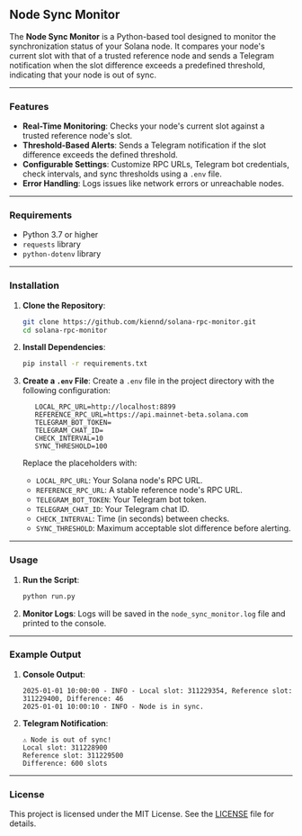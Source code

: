 ## Node Sync Monitor

The **Node Sync Monitor** is a Python-based tool designed to monitor the synchronization status of your Solana node. It compares your node's current slot with that of a trusted reference node and sends a Telegram notification when the slot difference exceeds a predefined threshold, indicating that your node is out of sync.

---

### Features

- **Real-Time Monitoring**: Checks your node's current slot against a trusted reference node's slot.
- **Threshold-Based Alerts**: Sends a Telegram notification if the slot difference exceeds the defined threshold.
- **Configurable Settings**: Customize RPC URLs, Telegram bot credentials, check intervals, and sync thresholds using a `.env` file.
- **Error Handling**: Logs issues like network errors or unreachable nodes.

---

### Requirements

- Python 3.7 or higher
- `requests` library
- `python-dotenv` library

---

### Installation

1. **Clone the Repository**:
   ```bash
   git clone https://github.com/kiennd/solana-rpc-monitor.git
   cd solana-rpc-monitor
   ```

2. **Install Dependencies**:
   ```bash
   pip install -r requirements.txt
   ```

3. **Create a `.env` File**:
   Create a `.env` file in the project directory with the following configuration:
   ```plaintext
      LOCAL_RPC_URL=http://localhost:8899
      REFERENCE_RPC_URL=https://api.mainnet-beta.solana.com
      TELEGRAM_BOT_TOKEN=
      TELEGRAM_CHAT_ID=
      CHECK_INTERVAL=10
      SYNC_THRESHOLD=100

   ```

   Replace the placeholders with:
   - `LOCAL_RPC_URL`: Your Solana node's RPC URL.
   - `REFERENCE_RPC_URL`: A stable reference node's RPC URL.
   - `TELEGRAM_BOT_TOKEN`: Your Telegram bot token.
   - `TELEGRAM_CHAT_ID`: Your Telegram chat ID.
   - `CHECK_INTERVAL`: Time (in seconds) between checks.
   - `SYNC_THRESHOLD`: Maximum acceptable slot difference before alerting.

---

### Usage

1. **Run the Script**:
   ```bash
   python run.py
   ```

2. **Monitor Logs**:
   Logs will be saved in the `node_sync_monitor.log` file and printed to the console.

---

### Example Output

1. **Console Output**:
   ```
   2025-01-01 10:00:00 - INFO - Local slot: 311229354, Reference slot: 311229400, Difference: 46
   2025-01-01 10:00:10 - INFO - Node is in sync.
   ```

2. **Telegram Notification**:
   ```
   ⚠️ Node is out of sync!
   Local slot: 311228900
   Reference slot: 311229500
   Difference: 600 slots
   ```

---

### License

This project is licensed under the MIT License. See the [LICENSE](LICENSE) file for details.
